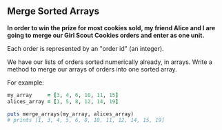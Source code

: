 ## Merge Sorted Arrays

**In order to win the prize for most cookies sold, my friend Alice and I are going to merge our Girl Scout Cookies orders and enter as one unit.**

Each order is represented by an "order id" (an integer).

We have our lists of orders sorted numerically already, in arrays. Write a method to merge our arrays of orders into one sorted array.

For example:

```ruby
my_array     = [3, 4, 6, 10, 11, 15]
alices_array = [1, 5, 8, 12, 14, 19]

puts merge_arrays(my_array, alices_array)
# prints [1, 3, 4, 5, 6, 8, 10, 11, 12, 14, 15, 19]
```
